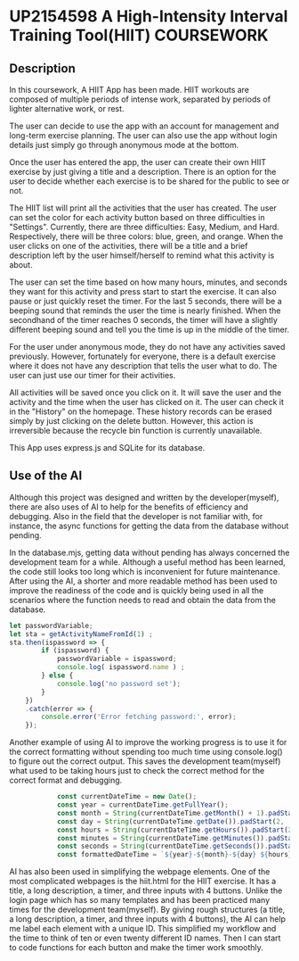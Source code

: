# UP2154598 A High-Intensity Interval Training Tool(HIIT) COURSEWORK

## Description
In this coursework, A HIIT App has been made. HIIT workouts are composed of multiple periods of intense work, separated by periods of lighter alternative work, or rest.

The user can decide to use the app with an account for management and long-term exercise planning. The user can also use the app without login details just simply go through anonymous mode at the bottom. 

Once the user has entered the app, the user can create their own HIIT exercise by just giving a title and a description. There is an option for the user to decide whether each exercise is to be shared for the public to see or not. 

The HIIT list will print all the activities that the user has created. The user can set the color for each activity button based on three difficulties in "Settings". Currently, there are three difficulties: Easy, Medium, and Hard. Respectively, there will be three colors: blue, green, and orange. When the user clicks on one of the activities, there will be a title and a brief description left by the user himself/herself to remind what this activity is about. 

The user can set the time based on how many hours, minutes, and seconds they want for this activity and press start to start the exercise. It can also pause or just quickly reset the timer. For the last 5 seconds, there will be a beeping sound that reminds the user the time is nearly finished. When the secondhand of the timer reaches 0 seconds, the timer will have a slightly different beeping sound and tell you the time is up in the middle of the timer. 

For the user under anonymous mode, they do not have any activities saved previously. However, fortunately for everyone, there is a default exercise where it does not have any description that tells the user what to do. The user can just use our timer for their activities. 

All activities will be saved once you click on it. It will save the user and the activity and the time when the user has clicked on it. The user can check it in the "History" on the homepage. These history records can be erased simply by just clicking on the delete button. However, this action is irreversible because the recycle bin function is currently unavailable. 

This App uses express.js and SQLite for its database. 

## Use of the AI 
Although this project was designed and written by the developer(myself), there are also uses of AI to help for the benefits of efficiency and debugging. Also in the field that the developer is not familiar with, for instance, the async functions for getting the data from the database without pending. 

In the database.mjs, getting data without pending has always concerned the development team for a while. Although a useful method has been learned, the code still looks too long which is inconvenient for future maintenance. After using the AI, a shorter and more readable method has been used to improve the readiness of the code and is quickly being used in all the scenarios where the function needs to read and obtain the data from the database. 
``` js
let passwordVariable;
let sta = getActivityNameFromId(1) ; 
sta.then(ispassword => {
        if (ispassword) {
            passwordVariable = ispassword; 
            console.log( ispassword.name ) ; 
        } else {
            console.log('no password set');
        }
    })
    .catch(error => {
        console.error('Error fetching password:', error);
    });
```

Another example of using AI to improve the working progress is to use it for the correct formatting without spending too much time using console.log() to figure out the correct output. This saves the development team(myself) what used to be taking hours just to check the correct method for the correct format and debugging.

``` js
            const currentDateTime = new Date();
            const year = currentDateTime.getFullYear();
            const month = String(currentDateTime.getMonth() + 1).padStart(2, '0'); // Months are zero-based
            const day = String(currentDateTime.getDate()).padStart(2, '0');
            const hours = String(currentDateTime.getHours()).padStart(2, '0');
            const minutes = String(currentDateTime.getMinutes()).padStart(2, '0');
            const seconds = String(currentDateTime.getSeconds()).padStart(2, '0');
            const formattedDateTime = `${year}-${month}-${day} ${hours}:${minutes}:${seconds}`;
```

AI has also been used in simplifying the webpage elements. One of the most complicated webpages is the hiit.html for the HIIT exercise. It has a title, a long description, a timer, and three inputs with 4 buttons. Unlike the login page which has so many templates and has been practiced many times for the development team(myself). By giving rough structures (a title, a long description, a timer, and three inputs with 4 buttons), the AI can help me label each element with a unique ID. This simplified my workflow and the time to think of ten or even twenty different ID names. Then I can start to code functions for each button and make the timer work smoothly. 




